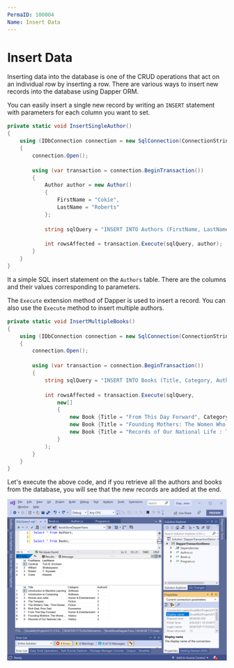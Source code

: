```yaml
---
PermaID: 100004
Name: Insert Data
---
```


# Insert Data

Inserting data into the database is one of the CRUD operations that act on an individual row by inserting a row. There are various ways to insert new records into the database using Dapper ORM.

You can easily insert a single new record by writing an `INSERT` statement with parameters for each column you want to set.

```csharp
private static void InsertSingleAuthor()
{
    using (IDbConnection connection = new SqlConnection(ConnectionString))
    {
        connection.Open();

        using (var transaction = connection.BeginTransaction())
        {
            Author author = new Author()
            {
                FirstName = "Cokie",
                LastName = "Roberts"
            };

            string sqlQuery = "INSERT INTO Authors (FirstName, LastName) VALUES(@FirstName, @LastName)";

            int rowsAffected = transaction.Execute(sqlQuery, author);
        }
    }
}
```

It a simple SQL insert statement on the `Authors` table. There are the columns and their values corresponding to parameters. 

The `Execute` extension method of Dapper is used to insert a record. You can also use the `Execute` method to insert multiple authors.

```csharp
private static void InsertMultipleBooks()
{
    using (IDbConnection connection = new SqlConnection(ConnectionString))
    {
        connection.Open();

        using (var transaction = connection.BeginTransaction())
        {
            string sqlQuery = "INSERT INTO Books (Title, Category, AuthorId) VALUES(@Title, @Category, @AuthorId)";

            int rowsAffected = transaction.Execute(sqlQuery,
                new[]
                {
                    new Book {Title = "From This Day Forward", Category = "Humor & Entertainment", AuthorId = 4},
                    new Book {Title = "Founding Mothers: The Women Who Raised Our Nation", Category = "History", AuthorId = 4},
                    new Book {Title = "Records of Our National Life : The National Archives", Category = "History", AuthorId = 4}
                }
            );
        }
    }
}
```

Let's execute the above code, and if you retrieve all the authors and books from the database, you will see that the new records are added at the end.

<img src="images/insert-data-1.png" alt="Retrieve data">
